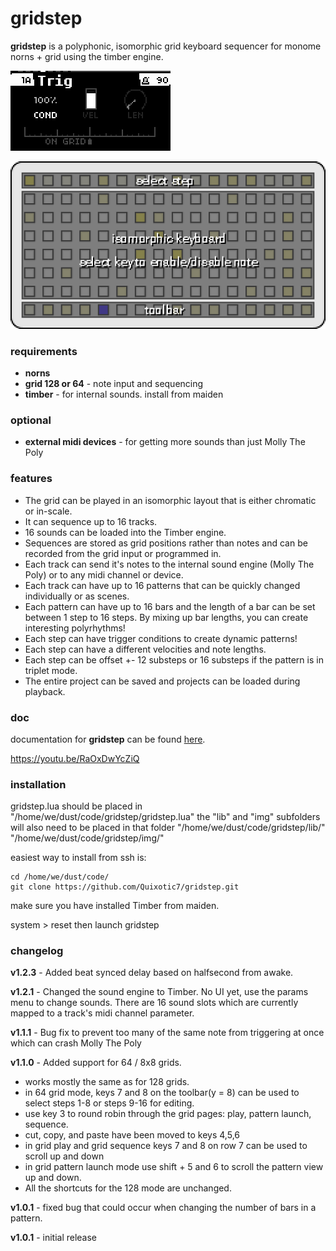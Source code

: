 # gridstep
**gridstep** is a polyphonic, isomorphic grid keyboard sequencer for monome norns + grid using the timber engine. 

![](doc/img/page_trig.png)

![](doc/img/grid_step_edit.png)

### requirements

* **norns**
* **grid 128 or 64** - note input and sequencing
* **timber** - for internal sounds. install from maiden

### optional

* **external midi devices** - for getting more sounds than just Molly The Poly

### features

* The grid can be played in an isomorphic layout that is either chromatic or in-scale. 
* It can sequence up to 16 tracks. 
* 16 sounds can be loaded into the Timber engine. 
* Sequences are stored as grid positions rather than notes and can be recorded from the grid input or programmed in.
* Each track can send it's notes to the internal sound engine (Molly The Poly) or to any midi channel or device. 
* Each track can have up to 16 patterns that can be quickly changed individually or as scenes.
* Each pattern can have up to 16 bars and the length of a bar can be set between 1 step to 16 steps. By mixing up bar lengths, you can create interesting polyrhythms! 
* Each step can have trigger conditions to create dynamic patterns!
* Each step can have a different velocities and note lengths.
* Each step can be offset +- 12 substeps or 16 substeps if the pattern is in triplet mode.
* The entire project can be saved and projects can be loaded during playback.

### doc

documentation for **gridstep** can be found [here](doc/README.md).

https://youtu.be/RaOxDwYcZiQ

### installation

gridstep.lua should be placed in "/home/we/dust/code/gridstep/gridstep.lua"
the "lib" and "img" subfolders will also need to be placed in that folder
"/home/we/dust/code/gridstep/lib/"
"/home/we/dust/code/gridstep/img/"

easiest way to install from ssh is:

```
cd /home/we/dust/code/
git clone https://github.com/Quixotic7/gridstep.git
```
make sure you have installed Timber from maiden.

system > reset then launch gridstep

### changelog
**v1.2.3** - Added beat synced delay based on halfsecond from awake.

**v1.2.1** - Changed the sound engine to Timber. No UI yet, use the params menu to change sounds. There are 16 sound slots which are currently mapped to a track's midi channel parameter. 

**v1.1.1** - Bug fix to prevent too many of the same note from triggering at once which can crash Molly The Poly

**v1.1.0** - Added support for 64 / 8x8 grids. 

- works mostly the same as for 128 grids. 
- in 64 grid mode, keys 7 and 8 on the toolbar(y = 8) can be used to select steps 1-8 or steps 9-16 for editing. 
- use key 3 to round robin through the grid pages: play, pattern launch, sequence. 
- cut, copy, and paste have been moved to keys 4,5,6
- in grid play and grid sequence keys 7 and 8 on row 7 can be used to scroll up and down
- in grid pattern launch mode use shift + 5 and 6 to scroll the pattern view up and down. 
- All the shortcuts for the 128 mode are unchanged. 

**v1.0.1** - fixed bug that could occur when changing the number of bars in a pattern.

**v1.0.1** - initial release


























